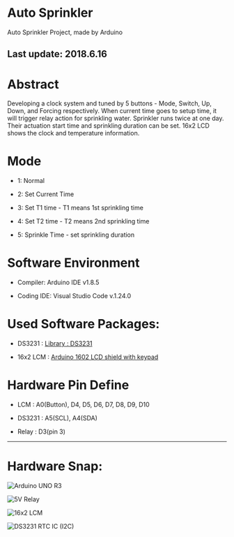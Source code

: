 # Auto Sprinkler
Auto Sprinkler Project, made by Arduino

## Last update: 2018.6.16

# Abstract
Developing a clock system and tuned by 5 buttons - Mode, Switch, Up, Down, and Forcing respectively. When current time goes to setup time, it will trigger relay action for sprinkling water. Sprinkler runs twice at one day. Their actuation start time and sprinkling duration can be set. 16x2 LCD shows the clock and temperature information.

# Mode

- 1: Normal

- 2: Set Current Time

- 3: Set T1 time - T1 means 1st sprinkling time

- 4: Set T2 time - T2 means 2nd sprinkling time

- 5: Sprinkle Time - set sprinkling duration

# Software Environment

- Compiler: Arduino IDE v1.8.5

- Coding IDE: Visual Studio Code v.1.24.0


# Used Software Packages:

- DS3231 : [Library : DS3231](http://www.rinkydinkelectronics.com/library.php?id=73)

- 16x2 LCM : [Arduino 1602 LCD shield with keypad](https://www.hobbyist.co.nz/?q=16x2-arduino-lcd-shield)

# Hardware Pin Define

- LCM : A0(Button), D4, D5, D6, D7, D8, D9, D10

- DS3231 : A5(SCL), A4(SDA)

- Relay : D3(pin 3)

------
# Hardware Snap:

![Arduino UNO R3](https://1.bp.blogspot.com/-MdXBNJGPiUQ/WsG77v79mVI/AAAAAAAAMGM/lg7zbrOWqpg9XzH0eufiBjoX9Io1bYpzwCLcBGAs/s400/21443540638033_923.jpg)

![5V Relay](https://a.rimg.com.tw/s2/4/13/90/21544933817232_452_m.jpg)

![16x2 LCM](https://www.hobbyist.co.nz/sites/default/files/LCDShield.jpg)

![DS3231 RTC IC (I2C)](https://a.rimg.com.tw/s2/d/29/0c/21446709651724_974_m.jpg)


